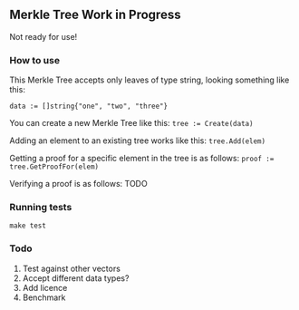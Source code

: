 ## Merkle Tree Work in Progress

Not ready for use!

### How to use

This Merkle Tree accepts only leaves of type string, looking something like
this:

`data := []string{"one", "two", "three"}`

You can create a new Merkle Tree like this:
`tree := Create(data)`

Adding an element to an existing tree works like this:
`tree.Add(elem)`

Getting a proof for a specific element in the tree is as follows:
`proof := tree.GetProofFor(elem)`

Verifying a proof is as follows:
TODO

### Running tests
`make test`

### Todo
1. Test against other vectors
2. Accept different data types?
3. Add licence
4. Benchmark

